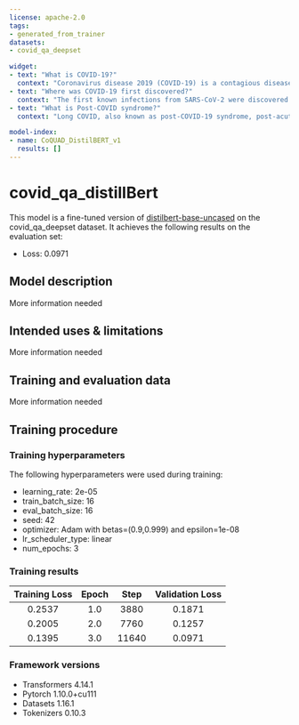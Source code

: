 ```yaml
---
license: apache-2.0
tags:
- generated_from_trainer
datasets:
- covid_qa_deepset

widget:
- text: "What is COVID-19?"
  context: "Coronavirus disease 2019 (COVID-19) is a contagious disease caused by severe acute respiratory syndrome coronavirus 2 (SARS-CoV-2). The first known case was identified in Wuhan, China, in December 2019.[7] The disease has since spread worldwide, leading to an ongoing pandemic."
- text: "Where was COVID-19 first discovered?"
  context: "The first known infections from SARS-CoV-2 were discovered in Wuhan, China. The original source of viral transmission to humans remains unclear, as does whether the virus became pathogenic before or after the spillover event."
- text: "What is Post-COVID syndrome?"
  context: "Long COVID, also known as post-COVID-19 syndrome, post-acute sequelae of COVID-19 (PASC), or chronic COVID syndrome (CCS) is a condition characterized by long-term sequelae appearing or persisting after the typical convalescence period of COVID-19. Long COVID can affect nearly every organ system, with sequelae including respiratory system disorders, nervous system and neurocognitive disorders, mental health disorders, metabolic disorders, cardiovascular disorders, gastrointestinal disorders, malaise, fatigue, musculoskeletal pain, and anemia. A wide range of symptoms are commonly reported, including fatigue, headaches, shortness of breath, anosmia (loss of smell), parosmia (distorted smell), muscle weakness, low fever and cognitive dysfunction."

model-index:
- name: CoQUAD_DistilBERT_v1
  results: []
---
```


<!-- This model card has been generated automatically according to the information the Trainer had access to. You
should probably proofread and complete it, then remove this comment. -->

# covid_qa_distillBert

This model is a fine-tuned version of [distilbert-base-uncased](https://huggingface.co/distilbert-base-uncased) on the covid_qa_deepset dataset.
It achieves the following results on the evaluation set:
- Loss: 0.0971

## Model description

More information needed

## Intended uses & limitations

More information needed

## Training and evaluation data

More information needed

## Training procedure

### Training hyperparameters

The following hyperparameters were used during training:
- learning_rate: 2e-05
- train_batch_size: 16
- eval_batch_size: 16
- seed: 42
- optimizer: Adam with betas=(0.9,0.999) and epsilon=1e-08
- lr_scheduler_type: linear
- num_epochs: 3

### Training results

| Training Loss | Epoch | Step  | Validation Loss |
|:-------------:|:-----:|:-----:|:---------------:|
| 0.2537        | 1.0   | 3880  | 0.1871          |
| 0.2005        | 2.0   | 7760  | 0.1257          |
| 0.1395        | 3.0   | 11640 | 0.0971          |


### Framework versions

- Transformers 4.14.1
- Pytorch 1.10.0+cu111
- Datasets 1.16.1
- Tokenizers 0.10.3
